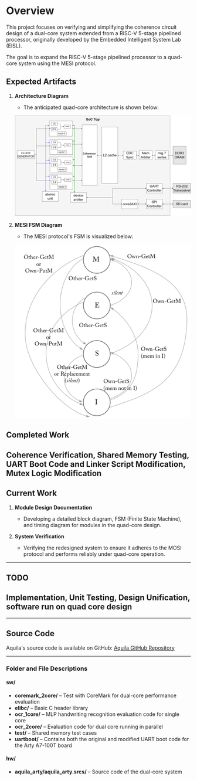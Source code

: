 # Overview  
This project focuses on verifying and simplifying the coherence circuit design of a dual-core system extended from a RISC-V 5-stage pipelined processor, originally developed by the Embedded Intelligent System Lab (EISL).  

The goal is to expand the RISC-V 5-stage pipelined processor to a quad-core system using the MESI protocol.  

## Expected Artifacts
1. **Architecture Diagram**  
   - The anticipated quad-core architecture is shown below:

   ![Architecture Diagram](architecture.png)

2. **MESI FSM Diagram**  
   - The MESI protocol's FSM is visualized below:

   ![MESI FSM Diagram](MESI.png)

## Completed Work
Coherence Verification, Shared Memory Testing,  UART Boot Code and Linker Script Modification, Mutex Logic Modification  
---

## Current Work
1. **Module Design Documentation**  
   - Developing a detailed block diagram, FSM (Finite State Machine), and timing diagram for modules in the quad-core design.

2. **System Verification**  
   - Verifying the redesigned system to ensure it adheres to the MOSI protocol and performs reliably under quad-core operation.

---

## TODO
Implementation, Unit Testing, Design Unification, software run on quad core design
---


---

## Source Code  
Aquila's source code is available on GitHub: [Aquila GitHub Repository](https://github.com/eisl-nctu/aquila)  

---

### Folder and File Descriptions

#### sw/  
- **coremark_2core/** – Test with CoreMark for dual-core performance evaluation  
- **elibc/** – Basic C header library  
- **ocr_1core/** – MLP handwriting recognition evaluation code for single core  
- **ocr_2core/** – Evaluation code for dual core running in parallel  
- **test/** – Shared memory test cases  
- **uartboot/** – Contains both the original and modified UART boot code for the Arty A7-100T board  

#### hw/  
- **aquila_arty/aquila_arty.srcs/** – Source code of the dual-core system
